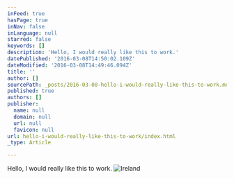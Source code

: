 ```yaml
---
inFeed: true
hasPage: true
inNav: false
inLanguage: null
starred: false
keywords: []
description: 'Hello, I would really like this to work.'
datePublished: '2016-03-08T14:50:02.109Z'
dateModified: '2016-03-08T14:49:46.094Z'
title: ''
author: []
sourcePath: _posts/2016-03-08-hello-i-would-really-like-this-to-work.md
published: true
authors: []
publisher:
  name: null
  domain: null
  url: null
  favicon: null
url: hello-i-would-really-like-this-to-work/index.html
_type: Article

---
```

Hello, I would really like this to work.
![Ireland](https://s3-us-west-2.amazonaws.com/the-grid-img/p/e2aa91d48af8f1076ecc3bc593d408c1651ba959.jpg)